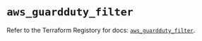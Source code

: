 # `aws_guardduty_filter`

Refer to the Terraform Registory for docs: [`aws_guardduty_filter`](https://www.terraform.io/docs/providers/aws/r/guardduty_filter).
